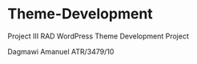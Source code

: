 # Theme-Development
Project III
RAD WordPress Theme Development Project

Dagmawi Amanuel    ATR/3479/10
